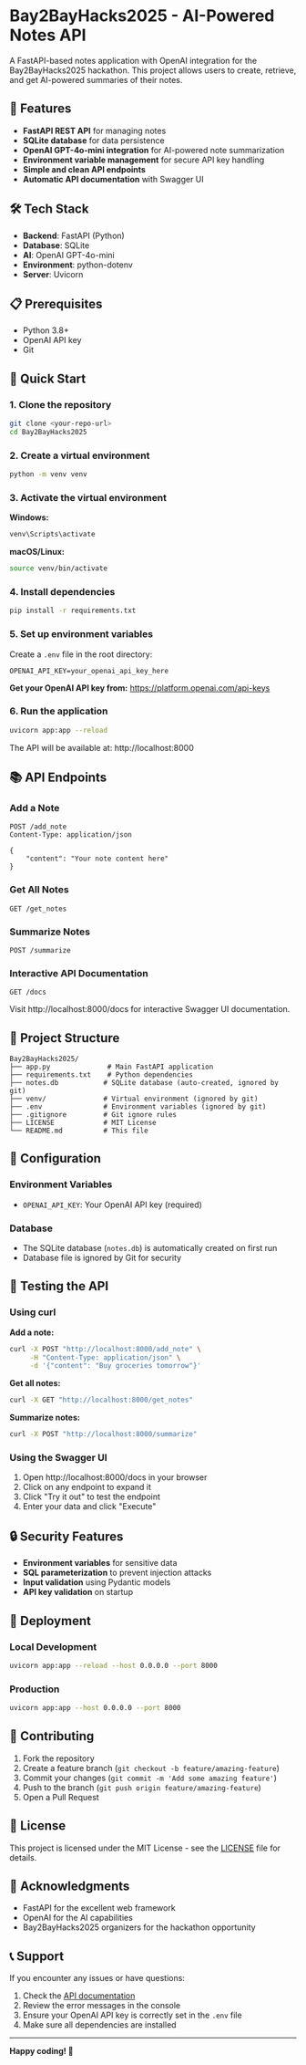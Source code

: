 # Bay2BayHacks2025 - AI-Powered Notes API

A FastAPI-based notes application with OpenAI integration for the Bay2BayHacks2025 hackathon. This project allows users to create, retrieve, and get AI-powered summaries of their notes.

## 🚀 Features

- **FastAPI REST API** for managing notes
- **SQLite database** for data persistence
- **OpenAI GPT-4o-mini integration** for AI-powered note summarization
- **Environment variable management** for secure API key handling
- **Simple and clean API endpoints**
- **Automatic API documentation** with Swagger UI

## 🛠️ Tech Stack

- **Backend**: FastAPI (Python)
- **Database**: SQLite
- **AI**: OpenAI GPT-4o-mini
- **Environment**: python-dotenv
- **Server**: Uvicorn

## 📋 Prerequisites

- Python 3.8+
- OpenAI API key
- Git

## 🚀 Quick Start

### 1. Clone the repository
```bash
git clone <your-repo-url>
cd Bay2BayHacks2025
```

### 2. Create a virtual environment
```bash
python -m venv venv
```

### 3. Activate the virtual environment
**Windows:**
```bash
venv\Scripts\activate
```

**macOS/Linux:**
```bash
source venv/bin/activate
```

### 4. Install dependencies
```bash
pip install -r requirements.txt
```

### 5. Set up environment variables
Create a `.env` file in the root directory:
```env
OPENAI_API_KEY=your_openai_api_key_here
```

**Get your OpenAI API key from:** https://platform.openai.com/api-keys

### 6. Run the application
```bash
uvicorn app:app --reload
```

The API will be available at: http://localhost:8000

## 📚 API Endpoints

### Add a Note
```http
POST /add_note
Content-Type: application/json

{
    "content": "Your note content here"
}
```

### Get All Notes
```http
GET /get_notes
```

### Summarize Notes
```http
POST /summarize
```

### Interactive API Documentation
```http
GET /docs
```
Visit http://localhost:8000/docs for interactive Swagger UI documentation.

## 📁 Project Structure

```
Bay2BayHacks2025/
├── app.py              # Main FastAPI application
├── requirements.txt    # Python dependencies
├── notes.db           # SQLite database (auto-created, ignored by git)
├── venv/              # Virtual environment (ignored by git)
├── .env               # Environment variables (ignored by git)
├── .gitignore         # Git ignore rules
├── LICENSE            # MIT License
└── README.md          # This file
```

## 🔧 Configuration

### Environment Variables
- `OPENAI_API_KEY`: Your OpenAI API key (required)

### Database
- The SQLite database (`notes.db`) is automatically created on first run
- Database file is ignored by Git for security

## 🧪 Testing the API

### Using curl

**Add a note:**
```bash
curl -X POST "http://localhost:8000/add_note" \
     -H "Content-Type: application/json" \
     -d '{"content": "Buy groceries tomorrow"}'
```

**Get all notes:**
```bash
curl -X GET "http://localhost:8000/get_notes"
```

**Summarize notes:**
```bash
curl -X POST "http://localhost:8000/summarize"
```

### Using the Swagger UI
1. Open http://localhost:8000/docs in your browser
2. Click on any endpoint to expand it
3. Click "Try it out" to test the endpoint
4. Enter your data and click "Execute"

## 🔒 Security Features

- **Environment variables** for sensitive data
- **SQL parameterization** to prevent injection attacks
- **Input validation** using Pydantic models
- **API key validation** on startup

## 🚀 Deployment

### Local Development
```bash
uvicorn app:app --reload --host 0.0.0.0 --port 8000
```

### Production
```bash
uvicorn app:app --host 0.0.0.0 --port 8000
```

## 🤝 Contributing

1. Fork the repository
2. Create a feature branch (`git checkout -b feature/amazing-feature`)
3. Commit your changes (`git commit -m 'Add some amazing feature'`)
4. Push to the branch (`git push origin feature/amazing-feature`)
5. Open a Pull Request

## 📝 License

This project is licensed under the MIT License - see the [LICENSE](LICENSE) file for details.

## 🙏 Acknowledgments

- FastAPI for the excellent web framework
- OpenAI for the AI capabilities
- Bay2BayHacks2025 organizers for the hackathon opportunity

## 📞 Support

If you encounter any issues or have questions:
1. Check the [API documentation](http://localhost:8000/docs)
2. Review the error messages in the console
3. Ensure your OpenAI API key is correctly set in the `.env` file
4. Make sure all dependencies are installed

---

**Happy coding! 🎉**
